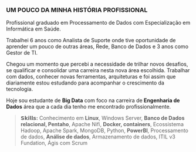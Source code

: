 ###  UM POUCO DA MINHA HISTÓRIA PROFISSIONAL
Profissional graduado em Processamento de Dados com Especialização em Informática em Saúde.

Trabalhei 6 anos como Analista de Suporte onde tive oportunidade de aprender um pouco de outras áreas, Rede, Banco de Dados e 3 anos como Gestor de  TI.

Chegou um momento que percebi a necessidade de trilhar novos desafios, se qualificar e consolidar uma carreira nesta nova área escolhida. Trabalhar com dados, conhecer novas ferramentas, arquiteturas e foi assim que diariamente estou estudando para acompanhar  o crescimento da tecnologia.

Hoje sou estudante de **Big Data** com foco na carreira de **Engenharia de Dados** área que a cada dia tenho me encontrado profissionalmente.

> **𝗦𝗸𝗶𝗹𝗹𝘀:**  Conhecimento em **Linux**, Windows Server, **Banco de    Dados relacional, Pentaho**, Apache Nifi, **Docker, containers**, Ecossistema Hadoop, Apache Spark, MongoDB, Python, **PowerBI**, Processamento de dados, **Análise de dados**,  Armazenamento de dados, ITIL v3 Fundation, Ágis com Scrum 
